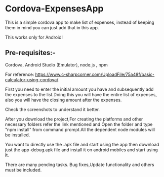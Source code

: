 # Cordova-ExpensesApp

This is a simple cordova app to make list of expenses, instead of keeping them in mind you can just add that in this app.

This works only for Android!

Pre-requisites:-
----------------
Cordova,
Android Studio (Emulator),
node.js ,
npm

For reference:
https://www.c-sharpcorner.com/UploadFile/75a48f/basic-calculator-using-cordova/

First you need to enter the initial amount you have and subsequently add the expenses to the list.Doing this you will have the entire list of expenses, also you will have the closing amount after the expenses.

Check the screenshots to understand it better.

After you download the project,For creating the platforms and other necessary folders refer the link mentioned and 
Open the folder and type "npm install" from command prompt.All the dependent node modules will be installed.


You want to directly use the .apk file and start using the app then download just the app-debug.apk file and install it on android mobiles and start using it.

There are many pending tasks.
Bug fixes,Update functionality and others must be included.
